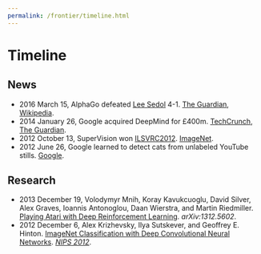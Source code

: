 ```yaml
---
permalink: /frontier/timeline.html
---
```

# Timeline

## News

* 2016 March 15, AlphaGo defeated [Lee Sedol](https://en.wikipedia.org/wiki/Lee_Sedol) 4-1. [The Guardian](https://www.theguardian.com/technology/2016/mar/15/googles-alphago-seals-4-1-victory-over-grandmaster-lee-sedol), [Wikipedia](https://en.wikipedia.org/wiki/AlphaGo_versus_Lee_Sedol).
* 2014 January 26, Google acquired DeepMind for £400m. [TechCrunch](https://techcrunch.com/2014/01/26/google-deepmind/), [The Guardian](https://www.theguardian.com/technology/2014/jan/27/google-acquires-uk-artificial-intelligence-startup-deepmind).
* 2012 October 13, SuperVision won [ILSVRC2012](http://www.image-net.org/challenges/LSVRC/2012/). [ImageNet](http://image-net.org/challenges/LSVRC/2012/results.html).
* 2012 June 26, Google learned to detect cats from unlabeled YouTube stills. [Google](https://googleblog.blogspot.com/2012/06/using-large-scale-brain-simulations-for.html).

## Research

* 2013 December 19, Volodymyr Mnih, Koray Kavukcuoglu, David Silver, Alex Graves, Ioannis Antonoglou, Daan Wierstra, and Martin Riedmiller. [Playing Atari with Deep Reinforcement Learning](https://arxiv.org/abs/1312.5602). *arXiv:1312.5602*.
* 2012 December 6, Alex Krizhevsky, Ilya Sutskever, and Geoffrey E. Hinton. [ImageNet Classification with Deep Convolutional Neural Networks](http://papers.nips.cc/paper/4824-imagenet-classification-with-deep-convolutional-neural-networks). *[NIPS 2012](https://nips.cc/Conferences/2012/Schedule?type=Poster)*.
